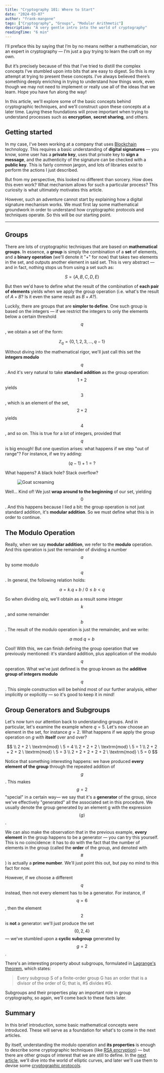 ```yaml
---
title: "Cryptography 101: Where to Start"
date: "2024-03-07"
author: "frank-mangone"
tags: ["Cryptography", "Groups", "Modular Arithmetic"]
description: "A very gentle intro into the world of cryptography"
readingTime: "6 min"
---
```


I’ll preface this by saying that I’m by no means neither a mathematician, nor an expert in cryptography — I’m just a guy trying to learn the craft on my own.

But it’s precisely because of this that I’ve tried to distill the complex concepts I’ve stumbled upon into bits that are easy to digest. So this is my attempt at trying to present these concepts. I’ve always believed there’s something deeply enriching in trying to understand how things work, even though we may not need to implement or really use all of the ideas that we learn. Hope you have fun along the way!

In this article, we'll explore some of the basic concepts behind cryptographic techniques, and we'll construct upon these concepts at a later time. Laying these foundations will prove important when trying to understand processes such as **encryption**, **secret sharing**, and others.

## Getting started

In my case, I've been working at a company that uses [Blockchain](/en/blog/blockchain-101/how-it-all-began) technology. This requires a basic understanding of **digital signatures** — you know, some user has a **private key**, uses that private key to **sign a message**, and the authenticity of the signature can be checked with a **public key**. This is fairly common jargon, and lots of libraries exist to perform the actions I just described.

But from my perspective, this looked no different than sorcery. How does this even work? What mechanism allows for such a particular process? This curiosity is what ultimately motivates this article.

However, such an adventure cannot start by explaining how a digital signature mechanism works. We must first lay some mathematical groundwork in order to understand how cryptographic protocols and techniques operate. So this will be our starting point.

---

## Groups

There are lots of cryptographic techniques that are based on **mathematical groups**. In essence, a **group** is simply the combination of a **set** of elements, and a **binary operation** (we'll denote it "+" for now) that takes two elements in the set, and outputs another element in said set. This is very abstract — and in fact, nothing stops us from using a set such as:

$$
S = \{A, B, C, D, E\}
$$

But then we'd have to define what the result of the combination of **each pair of elements** yields when we apply the group operation (i.e. what's the result of $A + B$? Is it even the same result as $B + A$?).

Luckily, there are groups that are **simpler to define**. One such group is based on the integers — if we restrict the integers to only the elements below a certain threshold $$q$$, we obtain a set of the form:

$$
\mathbb{Z}_q = \{0, 1, 2, 3, ..., q-1\}
$$

Without diving into the mathematical rigor, we'll just call this set the **integers modulo** $$q$$. And it's very natural to take **standard addition** as the group operation: $$1 + 2$$ yields $$3$$, which is an element of the set, $$2 + 2$$ yields $$4$$, and so on. This is true for a lot of integers, provided that $$q$$ is big enough! But one question arises: what happens if we step "out of range"? For instance, if we try adding:

$$
(q-1) + 1 = ?
$$

What happens? A black hole? Stack overflow?

<figure>
  <img 
    src="/images/cryptography-101/where-to-start/aaaaa.webp" 
    alt="Goat screaming"
    title="Aaaaaaaaa!"
  />
</figure>

Well... Kind of! We just **wrap around to the beginning** of our set, yielding $$0$$. And this happens because I lied a bit: the group operation is not just standard addition, it's **modular addition**. So we must define what this is in order to continue.

## The Modulo Operation

Really, when we say **modular addition**, we refer to the **modulo** operation. And this operation is just the remainder of dividing a number $$a$$ by some modulo $$q$$. In general, the following relation holds:

$$
a = k.q + b \ / \ 0 \leq b < q
$$

So when dividing $a / q$, we'll obtain as a result some integer $$k$$, and some remainder $$b$$. The result of the modulo operation is just the remainder, and we write:

$$
a \ \textrm{mod} \ q = b
$$

Cool! With this, we can finish defining the group operation that we previously mentioned: it's standard addition, plus application of the modulo $$q$$ operation. What we've just defined is the group known as the **additive group of integers modulo** $$q$$. This simple construction will be behind most of our further analysis, either implicitly or explicitly — so it's good to keep it in mind!

## Group Generators and Subgroups

Let's now turn our attention back to understanding groups. And in particular, let's examine the example where $q = 5$. Let's now choose an element in the set, for instance $g = 2$. What happens if we apply the group operation on $g$ with **itself** over and over?

$$
\\ 2 + 2 \ \textrm{mod} \ 5 = 4
\\ 2 + 2 + 2 \ \textrm{mod} \ 5 = 1
\\ 2 + 2 + 2 + 2 \ \textrm{mod} \ 5 = 3
\\ 2 + 2 + 2 + 2 + 2 \ \textrm{mod} \ 5 = 0
$$

Notice that something interesting happens: we have produced **every element of the group** through the repeated addition of $$g$$. This makes $$g = 2$$ "special" in a certain way— we say that it's a **generator** of the group, since we've effectively "generated" all the associated set in this procedure. We usually denote the group generated by an element g with the expression $$\langle g \rangle$$.

We can also make the observation that in the previous example, **every element** in the group happens to be a generator — you can try this yourself. This is no coincidence: it has to do with the fact that the number of elements in the group (called the **order** of the group, and denoted with $$\#$$) is actually a **prime number**. We'll just point this out, but pay no mind to this fact for now.

However, if we choose a different $$q$$ instead, then not every element has to be a generator. For instance, if $$q = 6$$, then the element $$2$$ is **not** a generator: we'll just produce the set $$\{ 0, 2, 4 \}$$ — we've stumbled upon a **cyclic subgroup** generated by $$g=2$$.

There's an interesting property about subgroups, formulated in [Lagrange's theorem](<https://en.wikipedia.org/wiki/Lagrange%27s_theorem_(group_theory)>), which states:

> Every subgroup S of a finite-order group G has an order that is a divisor of the order of G; that is, #S divides #G.

Subgroups and their properties play an important role in group cryptography, so again, we'll come back to these facts later.

## Summary

In this brief introduction, some basic mathematical concepts were introduced. These will serve as a foundation for what's to come in the next articles.

By itself, understanding the modulo operation and **its properties** is enough to describe some cryptographic techniques (like [RSA encryption](/en/blog/cryptography-101/asides-rsa-explained)) — but there are other groups of interest that we are still to define. In the [next article](/en/blog/cryptography-101/elliptic-curves-somewhat-demystified), we'll dive into the world of elliptic curves, and later we'll use them to devise some [cryptographic protocols](/en/blog/cryptography-101/encryption-and-digital-signatures).
